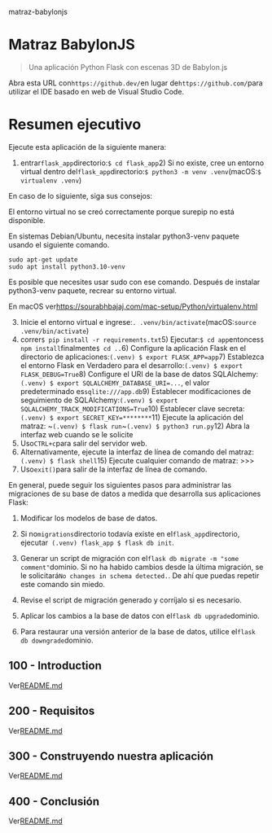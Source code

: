 matraz-babylonjs

# Matraz BabylonJS

> Una aplicación Python Flask con escenas 3D de Babylon.js

Abra esta URL con`https://github.dev/`en lugar de`https://github.com/`para utilizar el IDE basado en web de Visual Studio Code.

# Resumen ejecutivo

Ejecute esta aplicación de la siguiente manera:

1) entrar`flask_app`directorio:`$ cd flask_app`2) Si no existe, cree un entorno virtual dentro del`flask_app`directorio:`$ python3 -m venv .venv`(macOS:`$ virtualenv .venv`)

En caso de lo siguiente, siga sus consejos:

El entorno virtual no se creó correctamente porque surepip no está
disponible.

En sistemas Debian/Ubuntu, necesita instalar python3-venv
paquete usando el siguiente comando.

    sudo apt-get update
    sudo apt install python3.10-venv

Es posible que necesites usar sudo con ese comando.  Después de instalar python3-venv
paquete, recrear su entorno virtual.

En macOS ver<https://sourabhbajaj.com/mac-setup/Python/virtualenv.html>

3) Inicie el entorno virtual e ingrese:`. .venv/bin/activate`(macOS:`source .venv/bin/activate`)
4) correr`$ pip install -r requirements.txt`5) Ejecutar:`$ cd app`entonces`$ npm install`finalmente`$ cd ..`6) Configure la aplicación Flask en el directorio de aplicaciones:`(.venv) $ export FLASK_APP=app`7) Establezca el entorno Flask en Verdadero para el desarrollo:`(.venv) $ export FLASK_DEBUG=True`8) Configure el URI de la base de datos SQLAlchemy:`(.venv) $ export SQLALCHEMY_DATABASE_URI=...`, el valor predeterminado es`sqlite:///app.db`9) Establecer modificaciones de seguimiento de SQLAlchemy:`(.venv) $ export SQLALCHEMY_TRACK_MODIFICATIONS=True`10) Establecer clave secreta:`(.venv) $ export SECRET_KEY=********`11) Ejecute la aplicación del matraz: ~`(.venv) $ flask run`~`(.venv) $ python3 run.py`12) Abra la interfaz web cuando se le solicite
13) Uso`CTRL+c`para salir del servidor web.
14) Alternativamente, ejecute la interfaz de línea de comando del matraz:`(.venv) $ flask shell`15) Ejecute cualquier comando de matraz: >>>
16) Uso`exit()`para salir de la interfaz de línea de comando.

En general, puede seguir los siguientes pasos para administrar las migraciones de su base de datos a medida que desarrolla sus aplicaciones Flask:

1) Modificar los modelos de base de datos.

2) Si no`migrations`directorio todavía existe en el`flask_app`directorio, ejecutar` (.venv) flask_app $ flask db init`.

3) Generar un script de migración con el`flask db migrate -m "some comment"`dominio. Si no ha habido cambios desde la última migración, se le solicitará`No changes in schema detected.`. De ahí que puedas repetir este comando sin miedo.

4) Revise el script de migración generado y corríjalo si es necesario.

5) Aplicar los cambios a la base de datos con el`flask db upgrade`dominio.

6) Para restaurar una versión anterior de la base de datos, utilice el`flask db downgrade`dominio.

## 100 - Introduction

Ver[README.md](./100/README.md)

## 200 - Requisitos

Ver[README.md](./200/README.md)

## 300 - Construyendo nuestra aplicación

Ver[README.md](./300/README.md)

## 400 - Conclusión

Ver[README.md](./400/README.md)
